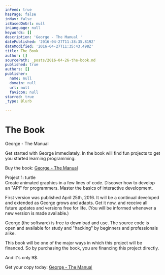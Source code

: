 ```yaml
---
inFeed: true
hasPage: false
inNav: false
isBasedOnUrl: null
inLanguage: null
keywords: []
description: 'George - The Manual '
datePublished: '2016-04-27T11:38:35.819Z'
dateModified: '2016-04-27T11:35:43.498Z'
title: The Book
author: []
sourcePath: _posts/2016-04-26-the-book.md
published: true
authors: []
publisher:
  name: null
  domain: null
  url: null
  favicon: null
starred: true
_type: Blurb

---
```

# The Book

George - The Manual 

Get started with George immediately. In the book will find fun projects to get you started learning programming. 

Buy the book: [George - The Manual][0]

Project 1: turtle  
Create animated graphics in a few lines of code. Discover how to develop an "API" for programmers. Master the basics of interactive development.

First version was published April 25th, 2016\. It will be a continual developed and extended as George grows and adapts. Get it now, and receive all future updates and versions free for life. (You will be informed whenever a new version is made available.)

George (the software) is free to download and use. The source code is open and available for study and "hacking" by beginners and professionals alike.

This book will be one of the major ways in which this project will be financed. So by purchasing the book, you are financing this project directly.

And it's only 9$. 

Get your copy today: [George - The Manual][0]

[0]: http://gum.co/george-the-manual